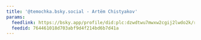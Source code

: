 ```yaml
---
title: '@temochka.bsky.social - Artëm Chistyakov'
params:
  feedlink: https://bsky.app/profile/did:plc:dzwdtwu7mwxw2cgij2lwdo2k/rss
  feedid: 764461018d703abf9d4f214bd6b7d41a
---
```

